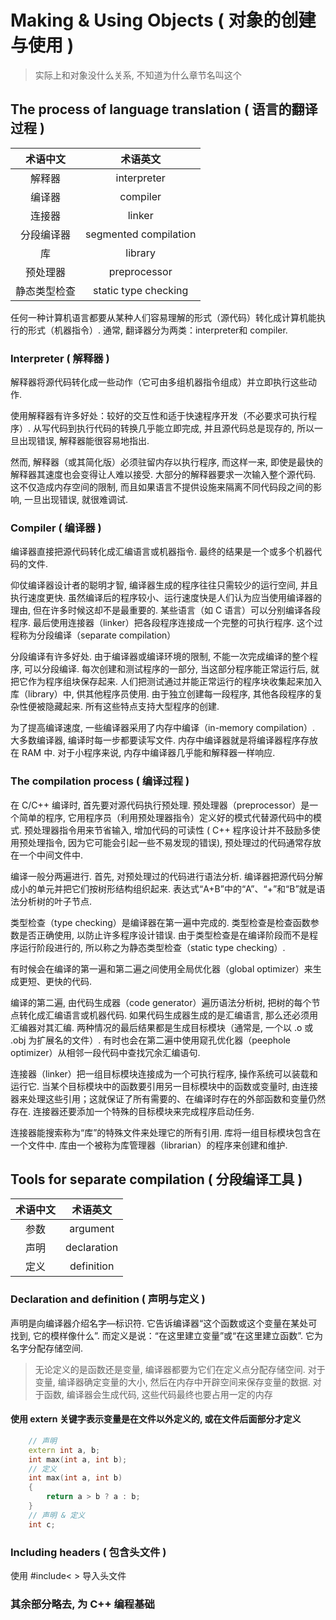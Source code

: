 # Making & Using Objects ( 对象的创建与使用 )

> 实际上和对象没什么关系, 不知道为什么章节名叫这个

## The process of language translation ( 语言的翻译过程 )

| 术语中文 | 术语英文 |
|:---:|:---:|
| 解释器 | interpreter |
| 编译器 | compiler |
| 连接器 | linker |
| 分段编译器 | segmented compilation |
| 库 | library |
| 预处理器 | preprocessor |
| 静态类型检查 | static type checking |


任何一种计算机语言都要从某种人们容易理解的形式（源代码）转化成计算机能执行的形式（机器指令）. 通常, 翻译器分为两类：interpreter和 compiler. 

### Interpreter ( 解释器 )

解释器将源代码转化成一些动作（它可由多组机器指令组成）并立即执行这些动作. 

使用解释器有许多好处：较好的交互性和适于快速程序开发（不必要求可执行程序）. 从写代码到执行代码的转换几乎能立即完成, 并且源代码总是现存的, 所以一旦出现错误, 解释器能很容易地指出. 

然而, 解释器（或其简化版）必须驻留内存以执行程序, 而这样一来, 即使是最快的解释器其速度也会变得让人难以接受. 大部分的解释器要求一次输入整个源代码. 这不仅造成内存空间的限制, 而且如果语言不提供设施来隔离不同代码段之间的影响, 一旦出现错误, 就很难调试. 

### Compiler ( 编译器 )

编译器直接把源代码转化成汇编语言或机器指令. 最终的结果是一个或多个机器代码的文件. 

仰仗编译器设计者的聪明才智, 编译器生成的程序往往只需较少的运行空间, 并且执行速度更快. 虽然编译后的程序较小、运行速度快是人们认为应当使用编译器的理由, 但在许多时候这却不是最重要的. 某些语言（如 C 语言）可以分别编译各段程序. 最后使用连接器（linker）把各段程序连接成一个完整的可执行程序. 这个过程称为分段编译（separate compilation）

分段编译有许多好处. 由于编译器或编译环境的限制, 不能一次完成编译的整个程序, 可以分段编译. 每次创建和测试程序的一部分, 当这部分程序能正常运行后, 就把它作为程序组块保存起来. 人们把测试通过并能正常运行的程序块收集起来加入库（library）中, 供其他程序员使用. 由于独立创建每一段程序, 其他各段程序的复杂性便被隐藏起来. 所有这些特点支持大型程序的创建. 

为了提高编译速度, 一些编译器采用了内存中编译（in-memory compilation）. 大多数编译器, 编译时每一步都要读写文件. 内存中编译器就是将编译器程序存放在 RAM 中. 对于小程序来说, 内存中编译器几乎能和解释器一样响应. 

### The compilation process ( 编译过程 )

在 C/C++ 编译时, 首先要对源代码执行预处理. 预处理器（preprocessor）是一个简单的程序, 它用程序员（利用预处理器指令）定义好的模式代替源代码中的模式. 预处理器指令用来节省输入, 增加代码的可读性 ( C++ 程序设计并不鼓励多使用预处理指令, 因为它可能会引起一些不易发现的错误), 预处理过的代码通常存放在一个中间文件中. 

编译一般分两遍进行. 首先, 对预处理过的代码进行语法分析. 编译器把源代码分解成小的单元并把它们按树形结构组织起来. 表达式“A+B”中的“A”、“+”和“B”就是语法分析树的叶子节点. 

类型检查（type checking）是编译器在第一遍中完成的. 类型检查是检查函数参数是否正确使用, 以防止许多程序设计错误. 由于类型检查是在编译阶段而不是程序运行阶段进行的, 所以称之为静态类型检查（static type checking）. 

有时候会在编译的第一遍和第二遍之间使用全局优化器（global optimizer）来生成更短、更快的代码. 

编译的第二遍, 由代码生成器（code generator）遍历语法分析树, 把树的每个节点转化成汇编语言或机器代码. 如果代码生成器生成的是汇编语言, 那么还必须用汇编器对其汇编. 两种情况的最后结果都是生成目标模块（通常是, 一个以 .o 或 .obj 为扩展名的文件）. 有时也会在第二遍中使用窥孔优化器（peephole optimizer）从相邻一段代码中查找冗余汇编语句. 

连接器（linker）把一组目标模块连接成为一个可执行程序, 操作系统可以装载和运行它. 当某个目标模块中的函数要引用另一目标模块中的函数或变量时, 由连接器来处理这些引用；这就保证了所有需要的、在编译时存在的外部函数和变量仍然存在. 连接器还要添加一个特殊的目标模块来完成程序启动任务. 

连接器能搜索称为“库”的特殊文件来处理它的所有引用. 库将一组目标模块包含在一个文件中. 库由一个被称为库管理器（librarian）的程序来创建和维护. 

## Tools for separate compilation ( 分段编译工具 )

| 术语中文 | 术语英文 |
|:---:|:---:|
| 参数 | argument |
| 声明 | declaration |
| 定义 | definition |

### Declaration and definition ( 声明与定义 )

声明是向编译器介绍名字—标识符. 它告诉编译器“这个函数或这个变量在某处可找到, 它的模样像什么”. 而定义是说：“在这里建立变量”或“在这里建立函数”. 它为名字分配存储空间. 

> 无论定义的是函数还是变量, 编译器都要为它们在定义点分配存储空间. 对于变量, 编译器确定变量的大小, 然后在内存中开辟空间来保存变量的数据. 对于函数, 编译器会生成代码, 这些代码最终也要占用一定的内存

#### 使用 **extern** 关键字表示变量是在文件以外定义的, 或在文件后面部分才定义

```cpp
    // 声明
    extern int a, b;
    int max(int a, int b);
    // 定义
    int max(int a, int b)
    { 
        return a > b ? a : b; 
    }
    // 声明 & 定义
    int c;
```

### Including headers ( 包含头文件 )

使用 #include< > 导入头文件

### 其余部分略去, 为 C++ 编程基础